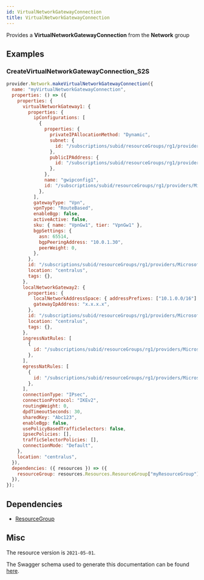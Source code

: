 ```yaml
---
id: VirtualNetworkGatewayConnection
title: VirtualNetworkGatewayConnection
---
```

Provides a **VirtualNetworkGatewayConnection** from the **Network** group
## Examples
### CreateVirtualNetworkGatewayConnection_S2S
```js
provider.Network.makeVirtualNetworkGatewayConnection({
  name: "myVirtualNetworkGatewayConnection",
  properties: () => ({
    properties: {
      virtualNetworkGateway1: {
        properties: {
          ipConfigurations: [
            {
              properties: {
                privateIPAllocationMethod: "Dynamic",
                subnet: {
                  id: "/subscriptions/subid/resourceGroups/rg1/providers/Microsoft.Network/virtualNetworks/vnet1/subnets/GatewaySubnet",
                },
                publicIPAddress: {
                  id: "/subscriptions/subid/resourceGroups/rg1/providers/Microsoft.Network/publicIPAddresses/gwpip",
                },
              },
              name: "gwipconfig1",
              id: "/subscriptions/subid/resourceGroups/rg1/providers/Microsoft.Network/virtualNetworkGateways/vpngw/ipConfigurations/gwipconfig1",
            },
          ],
          gatewayType: "Vpn",
          vpnType: "RouteBased",
          enableBgp: false,
          activeActive: false,
          sku: { name: "VpnGw1", tier: "VpnGw1" },
          bgpSettings: {
            asn: 65514,
            bgpPeeringAddress: "10.0.1.30",
            peerWeight: 0,
          },
        },
        id: "/subscriptions/subid/resourceGroups/rg1/providers/Microsoft.Network/virtualNetworkGateways/vpngw",
        location: "centralus",
        tags: {},
      },
      localNetworkGateway2: {
        properties: {
          localNetworkAddressSpace: { addressPrefixes: ["10.1.0.0/16"] },
          gatewayIpAddress: "x.x.x.x",
        },
        id: "/subscriptions/subid/resourceGroups/rg1/providers/Microsoft.Network/localNetworkGateways/localgw",
        location: "centralus",
        tags: {},
      },
      ingressNatRules: [
        {
          id: "/subscriptions/subid/resourceGroups/rg1/providers/Microsoft.Network/virtualNetworkGateways/vpngw/natRules/natRule1",
        },
      ],
      egressNatRules: [
        {
          id: "/subscriptions/subid/resourceGroups/rg1/providers/Microsoft.Network/virtualNetworkGateways/vpngw/natRules/natRule2",
        },
      ],
      connectionType: "IPsec",
      connectionProtocol: "IKEv2",
      routingWeight: 0,
      dpdTimeoutSeconds: 30,
      sharedKey: "Abc123",
      enableBgp: false,
      usePolicyBasedTrafficSelectors: false,
      ipsecPolicies: [],
      trafficSelectorPolicies: [],
      connectionMode: "Default",
    },
    location: "centralus",
  }),
  dependencies: ({ resources }) => ({
    resourceGroup: resources.Resources.ResourceGroup["myResourceGroup"],
  }),
});

```
## Dependencies
- [ResourceGroup](../Resources/ResourceGroup.md)
## Misc
The resource version is `2021-05-01`.

The Swagger schema used to generate this documentation can be found [here](https://github.com/Azure/azure-rest-api-specs/tree/main/specification/network/resource-manager/Microsoft.Network/stable/2021-05-01/virtualNetworkGateway.json).
